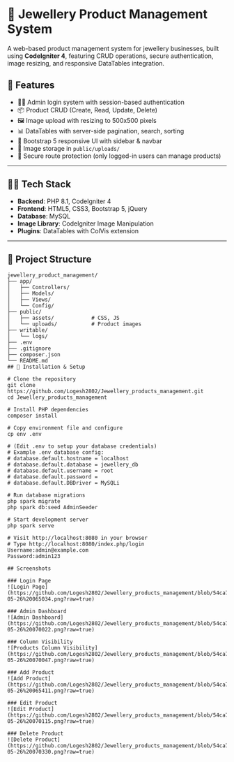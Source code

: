 # 💍 Jewellery Product Management System

A web-based product management system for jewellery businesses, built using **CodeIgniter 4**, featuring CRUD operations, secure authentication, image resizing, and responsive DataTables integration.

## 🚀 Features

- 🧑‍💼 Admin login system with session-based authentication
- 📦 Product CRUD (Create, Read, Update, Delete)
- 🖼 Image upload with resizing to 500x500 pixels
- 📊 DataTables with server-side pagination, search, sorting
- 🎨 Bootstrap 5 responsive UI with sidebar & navbar
- 📁 Image storage in `public/uploads/`
- 🔐 Secure route protection (only logged-in users can manage products)

---

## 🧑‍💻 Tech Stack

- **Backend**: PHP 8.1, CodeIgniter 4
- **Frontend**: HTML5, CSS3, Bootstrap 5, jQuery
- **Database**: MySQL
- **Image Library**: CodeIgniter Image Manipulation
- **Plugins**: DataTables with ColVis extension

---

## 📁 Project Structure

```text
jewellery_product_management/
├── app/
│   ├── Controllers/
│   ├── Models/
│   ├── Views/
│   └── Config/
├── public/
│   ├── assets/            # CSS, JS
│   └── uploads/           # Product images
├── writable/
│   └── logs/
├── .env
├── .gitignore
├── composer.json
└── README.md
## 📁 Installation & Setup

# Clone the repository
git clone https://github.com/Logesh2802/Jewellery_products_management.git
cd Jewellery_products_management

# Install PHP dependencies
composer install

# Copy environment file and configure
cp env .env

# (Edit .env to setup your database credentials)
# Example .env database config:
# database.default.hostname = localhost
# database.default.database = jewellery_db
# database.default.username = root
# database.default.password =
# database.default.DBDriver = MySQLi

# Run database migrations
php spark migrate
php spark db:seed AdminSeeder

# Start development server
php spark serve

# Visit http://localhost:8080 in your browser
# Type http://localhost:8080/index.php/login
Username:admin@example.com
Password:admin123

## Screenshots

### Login Page
![Login Page](https://github.com/Logesh2802/Jewellery_products_management/blob/54ca771e62adfe378793f68edcb93816c2ab4f64/Screenshot%202025-05-26%20065034.png?raw=true)

### Admin Dashboard
![Admin Dashboard](https://github.com/Logesh2802/Jewellery_products_management/blob/54ca771e62adfe378793f68edcb93816c2ab4f64/Screenshot%202025-05-26%20070022.png?raw=true)

### Column Visibility
![Products Column Visibility](https://github.com/Logesh2802/Jewellery_products_management/blob/54ca771e62adfe378793f68edcb93816c2ab4f64/Screenshot%202025-05-26%20070047.png?raw=true)

### Add Product
![Add Product](https://github.com/Logesh2802/Jewellery_products_management/blob/54ca771e62adfe378793f68edcb93816c2ab4f64/Screenshot%202025-05-26%20065411.png?raw=true)

### Edit Product
![Edit Product](https://github.com/Logesh2802/Jewellery_products_management/blob/54ca771e62adfe378793f68edcb93816c2ab4f64/Screenshot%202025-05-26%20070115.png?raw=true)

### Delete Product
![Delete Product](https://github.com/Logesh2802/Jewellery_products_management/blob/54ca771e62adfe378793f68edcb93816c2ab4f64/Screenshot%202025-05-26%20070330.png?raw=true)


